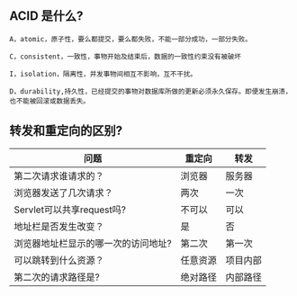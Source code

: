 ## ACID 是什么?

```
A，atomic，原子性，要么都提交，要么都失败，不能一部分成功，一部分失败。

C，consistent，一致性，事物开始及结束后，数据的一致性约束没有被破坏

I，isolation，隔离性，并发事物间相互不影响，互不干扰。

D，durability,持久性，已经提交的事物对数据库所做的更新必须永久保存。即便发生崩溃，也不能被回滚或数据丢失。
```

## 转发和重定向的区别?

| 问题                                | 重定向   | 转发     |
| ----------------------------------- | -------- | -------- |
| 第二次请求谁请求的？                | 浏览器   | 服务器   |
| 浏览器发送了几次请求？              | 两次     | 一次     |
| Servlet可以共享request吗?           | 不可以   | 可以     |
| 地址栏是否发生改变？                | 是       | 否       |
| 浏览器地址栏显示的哪一次的访问地址? | 第二次   | 第一次   |
| 可以跳转到什么资源？                | 任意资源 | 项目内部 |
| 第二次的请求路径是?                 | 绝对路径 | 内部路径 |

